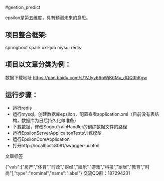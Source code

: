 #geetion_predict

epsilon是第五维度，具有预测未来的意思。

## 项目整合框架:
springboot
spark
xxl-job
mysql
redis

## 项目以文章分类为例：
数据下载地址
https://pan.baidu.com/s/1VJyy66pWjK6Mu_dQQ3hKgw

## 运行步骤：
- 运行redis
- 运行mysql，创建数据库epsilon，配置查看application.xml（目前没有表结构，数据库为日后持久化做准备）
- 下载数据，修改SogouTrainHandler的训练数据文件的路径
- 运行EpsilonServerApplicaitonTests训练模型
- 运行EpsilonCoreApplication
- 打开http://localhost:8081/swagger-ui.html

文章标签

{"vals":["房产","体育","时政","财经","娱乐","游戏","科技","家居","教育","时尚"],"type":"nominal","name":"label"}
交流QQ群：187294231
